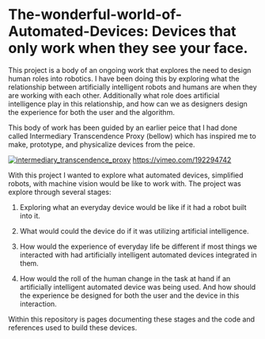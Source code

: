 # The-wonderful-world-of-Automated-Devices: Devices that only work when they see your face.

This project is a body of an ongoing work that explores the need to design human roles into robotics. I have been doing this by exploring what the relationship between artificially intelligent robots and humans are 
when they are working with each other. Additionally what role does artificial 
intelligence play in this relationship, and how can we as designers design the 
experience for both the user and the algorithm.

This body of work has been guided by an earlier peice that I had done called Intermediary Transcendence Proxy (bellow) which has inspired me to make, prototype, and physicalize devices from the peice.

<a href="https://vimeo.com/192294742">![intermediary_transcendence_proxy](https://user-images.githubusercontent.com/30060990/35479085-c7ca3d1e-03a2-11e8-8b30-ed2a22ecb27b.gif)</a>
https://vimeo.com/192294742

With this project I wanted to explore what automated devices, simplified robots, 
with machine vision would be like to work with. The project was explore through 
several stages:

1) Exploring what an everyday device would be like if it had a robot built into it. 

2) What would could the device do if it was utilizing artificial intelligence. 

3) How would the experience of everyday life be different if most things we interacted
   with had artificially intelligent automated devices integrated in them.
   
4) How would the roll of the human change in the task at hand if an artificially 
   intelligent automated device was being used.  And how should the experience 
   be designed for both the user and the device in this interaction. 


Within this repository is pages documenting these stages and the code and 
references used to build these devices.
